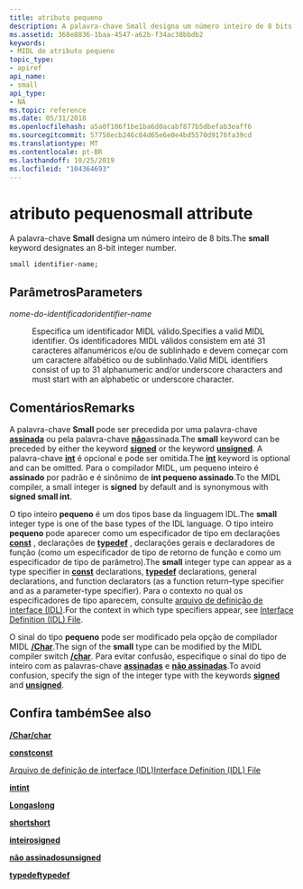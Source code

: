 ```yaml
---
title: atributo pequeno
description: A palavra-chave Small designa um número inteiro de 8 bits.
ms.assetid: 368e8836-1baa-4547-a62b-f34ac38bbdb2
keywords:
- MIDL de atributo pequeno
topic_type:
- apiref
api_name:
- small
api_type:
- NA
ms.topic: reference
ms.date: 05/31/2018
ms.openlocfilehash: a5a0f106f1be1ba6d0acabf877b5dbefab3eaff6
ms.sourcegitcommit: 57758ecb246c84d65e6e0e4bd5570d9176fa39cd
ms.translationtype: MT
ms.contentlocale: pt-BR
ms.lasthandoff: 10/25/2019
ms.locfileid: "104364693"
---
```

# <a name="small-attribute"></a><span data-ttu-id="97b01-104">atributo pequeno</span><span class="sxs-lookup"><span data-stu-id="97b01-104">small attribute</span></span>

<span data-ttu-id="97b01-105">A palavra-chave **Small** designa um número inteiro de 8 bits.</span><span class="sxs-lookup"><span data-stu-id="97b01-105">The **small** keyword designates an 8-bit integer number.</span></span>

``` syntax
small identifier-name;
```

## <a name="parameters"></a><span data-ttu-id="97b01-106">Parâmetros</span><span class="sxs-lookup"><span data-stu-id="97b01-106">Parameters</span></span>

<dl> <dt>

<span data-ttu-id="97b01-107">*nome-do-identificador*</span><span class="sxs-lookup"><span data-stu-id="97b01-107">*identifier-name*</span></span> 
</dt> <dd>

<span data-ttu-id="97b01-108">Especifica um identificador MIDL válido.</span><span class="sxs-lookup"><span data-stu-id="97b01-108">Specifies a valid MIDL identifier.</span></span> <span data-ttu-id="97b01-109">Os identificadores MIDL válidos consistem em até 31 caracteres alfanuméricos e/ou de sublinhado e devem começar com um caractere alfabético ou de sublinhado.</span><span class="sxs-lookup"><span data-stu-id="97b01-109">Valid MIDL identifiers consist of up to 31 alphanumeric and/or underscore characters and must start with an alphabetic or underscore character.</span></span>

</dd> </dl>

## <a name="remarks"></a><span data-ttu-id="97b01-110">Comentários</span><span class="sxs-lookup"><span data-stu-id="97b01-110">Remarks</span></span>

<span data-ttu-id="97b01-111">A palavra-chave **Small** pode ser precedida por uma palavra-chave [**assinada**](signed.md) ou pela palavra-chave [**não**](unsigned.md)assinada.</span><span class="sxs-lookup"><span data-stu-id="97b01-111">The **small** keyword can be preceded by either the keyword [**signed**](signed.md) or the keyword [**unsigned**](unsigned.md).</span></span> <span data-ttu-id="97b01-112">A palavra-chave [**int**](int.md) é opcional e pode ser omitida.</span><span class="sxs-lookup"><span data-stu-id="97b01-112">The [**int**](int.md) keyword is optional and can be omitted.</span></span> <span data-ttu-id="97b01-113">Para o compilador MIDL, um pequeno inteiro é **assinado** por padrão e é sinônimo de **int pequeno assinado**.</span><span class="sxs-lookup"><span data-stu-id="97b01-113">To the MIDL compiler, a small integer is **signed** by default and is synonymous with **signed small int**.</span></span>

<span data-ttu-id="97b01-114">O tipo inteiro **pequeno** é um dos tipos base da linguagem IDL.</span><span class="sxs-lookup"><span data-stu-id="97b01-114">The **small** integer type is one of the base types of the IDL language.</span></span> <span data-ttu-id="97b01-115">O tipo inteiro **pequeno** pode aparecer como um especificador de tipo em declarações [**const**](const.md) , declarações de [**typedef**](typedef.md) , declarações gerais e declaradores de função (como um especificador de tipo de retorno de função e como um especificador de tipo de parâmetro).</span><span class="sxs-lookup"><span data-stu-id="97b01-115">The **small** integer type can appear as a type specifier in [**const**](const.md) declarations, [**typedef**](typedef.md) declarations, general declarations, and function declarators (as a function return–type specifier and as a parameter-type specifier).</span></span> <span data-ttu-id="97b01-116">Para o contexto no qual os especificadores de tipo aparecem, consulte [arquivo de definição de interface (IDL)](interface-definition-idl-file.md).</span><span class="sxs-lookup"><span data-stu-id="97b01-116">For the context in which type specifiers appear, see [Interface Definition (IDL) File](interface-definition-idl-file.md).</span></span>

<span data-ttu-id="97b01-117">O sinal do tipo **pequeno** pode ser modificado pela opção de compilador MIDL [**/Char**](-char.md).</span><span class="sxs-lookup"><span data-stu-id="97b01-117">The sign of the **small** type can be modified by the MIDL compiler switch [**/char**](-char.md).</span></span> <span data-ttu-id="97b01-118">Para evitar confusão, especifique o sinal do tipo de inteiro com as palavras-chave [**assinadas**](signed.md) e [**não assinadas**](unsigned.md).</span><span class="sxs-lookup"><span data-stu-id="97b01-118">To avoid confusion, specify the sign of the integer type with the keywords [**signed**](signed.md) and [**unsigned**](unsigned.md).</span></span>

## <a name="see-also"></a><span data-ttu-id="97b01-119">Confira também</span><span class="sxs-lookup"><span data-stu-id="97b01-119">See also</span></span>

<dl> <dt>

[<span data-ttu-id="97b01-120">**/Char**</span><span class="sxs-lookup"><span data-stu-id="97b01-120">**/char**</span></span>](-char.md)
</dt> <dt>

[<span data-ttu-id="97b01-121">**const**</span><span class="sxs-lookup"><span data-stu-id="97b01-121">**const**</span></span>](const.md)
</dt> <dt>

[<span data-ttu-id="97b01-122">Arquivo de definição de interface (IDL)</span><span class="sxs-lookup"><span data-stu-id="97b01-122">Interface Definition (IDL) File</span></span>](interface-definition-idl-file.md)
</dt> <dt>

[<span data-ttu-id="97b01-123">**int**</span><span class="sxs-lookup"><span data-stu-id="97b01-123">**int**</span></span>](int.md)
</dt> <dt>

[<span data-ttu-id="97b01-124">**Longas**</span><span class="sxs-lookup"><span data-stu-id="97b01-124">**long**</span></span>](long.md)
</dt> <dt>

[<span data-ttu-id="97b01-125">**short**</span><span class="sxs-lookup"><span data-stu-id="97b01-125">**short**</span></span>](short.md)
</dt> <dt>

[<span data-ttu-id="97b01-126">**inteiro**</span><span class="sxs-lookup"><span data-stu-id="97b01-126">**signed**</span></span>](signed.md)
</dt> <dt>

[<span data-ttu-id="97b01-127">**não assinados**</span><span class="sxs-lookup"><span data-stu-id="97b01-127">**unsigned**</span></span>](unsigned.md)
</dt> <dt>

[<span data-ttu-id="97b01-128">**typedef**</span><span class="sxs-lookup"><span data-stu-id="97b01-128">**typedef**</span></span>](typedef.md)
</dt> </dl>

 

 




